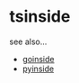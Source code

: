 # tsinside

see also...
- [goinside](https://github.com/geeksbaek/goinside)
- [pyinside](https://github.com/Jeongsj/pyinside)
